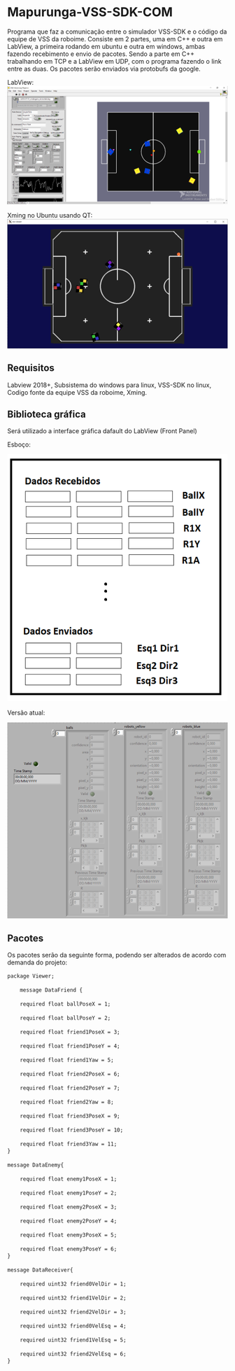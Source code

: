 # Mapurunga-VSS-SDK-COM

Programa que faz a comunicação entre o simulador VSS-SDK e o código da equipe de VSS da roboime. Consiste em 2 partes, uma em C++ e outra em LabView, a primeira rodando em ubuntu e outra em windows, ambas fazendo recebimento e envio de pacotes. Sendo a parte em C++ trabalhando em TCP e a LabView em UDP, com o programa fazendo o link entre as duas. Os pacotes serão enviados via protobufs da google.

LabView:
![](/img/img3.PNG)

Xming no Ubuntu usando QT:
![](/img/img2.PNG)

## Requisitos
Labview 2018+,
Subsistema do windows para linux,
VSS-SDK no linux,
Codigo fonte da equipe VSS da roboime,
Xming.

## Biblioteca gráfica

Será utilizado a interface gráfica dafault do LabView (Front Panel)

Esboço:

![](/img/img5.png)

Versão atual:

![](/img/img4.PNG)

## Pacotes

Os pacotes serão da seguinte forma, podendo ser alterados de acordo com demanda do projeto:

	package Viewer;

		message DataFriend {
	
		required float ballPoseX = 1;
	
		required float ballPoseY = 2;
	
		required float friend1PoseX = 3;
	
		required float friend1PoseY = 4;
	
		required float friend1Yaw = 5;
	
		required float friend2PoseX = 6;
	
		required float friend2PoseY = 7;
	
		required float friend2Yaw = 8;
	
		required float friend3PoseX = 9;
	
		required float friend3PoseY = 10;
	
		required float friend3Yaw = 11;
	}

	message DataEnemy{
	
		required float enemy1PoseX = 1;
	
		required float enemy1PoseY = 2;
	
		required float enemy2PoseX = 3;
	
		required float enemy2PoseY = 4;
	
		required float enemy3PoseX = 5;
	
		required float enemy3PoseY = 6;
	}

	message DataReceiver{
	
		required uint32 friend0VelDir = 1;
	
		required uint32 friend1VelDir = 2;
	
		required uint32 friend2VelDir = 3;
	
		required uint32 friend0VelEsq = 4;
	
		required uint32 friend1VelEsq = 5;
	
		required uint32 friend2VelEsq = 6;
	}
